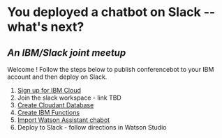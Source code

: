 # You deployed a chatbot on Slack -- what's next?
## *An IBM/Slack joint meetup*

Welcome ! Follow the steps below to publish conferencebot to your IBM account and then deploy on Slack. 


1. [Sign up for IBM Cloud](ibm-signup.md)
2. Join the slack workspace - link TBD
3. [Create Cloudant Database](cloudant.md)
4. [Create IBM Functions](ibm-function.md)
5. [Import Watson Assistant chabot](watson-assistant.md)
6. Deploy to Slack - follow directions in Watson Studio